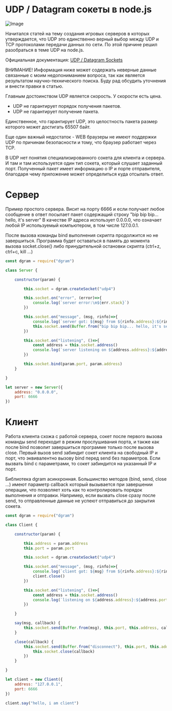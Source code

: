 # UDP / Datagram сокеты в node.js

![Image](/2018-04-03_21-21-14.png)

Начитался статей на тему создания игровых серверов в которых утверждается, что UDP это единственно верный выбор между UDP и TCP протоколами передачи данных по сети. По этой причине решил разобраться в теме UDP на node.js.

Официальная документация: [UDP / Datagram Sockets](https://nodejs.org/api/dgram.html#dgram_socket_send_msg_offset_length_port_address_callback)

ВНИМАНИЕ! Информация ниже может содержать неверные данные связанные с моим недопониманием вопроса, так как является результатом научно-технического поиска. Буду рад обсудить уточнения и внести правки в статью.

Главным достоинством UDP является скорость. У скорости есть цена.

* UDP не гарантирует порядок получения пакетов.
* UDP не гарантирует получение пакета.

Единственное, что гарантирует UDP, это целостность пакета размер которого может достигать 65507 байт.

Еще один важный недостаток - WEB браузеры не имеют поддержки UDP по причинам безопасности и тому, что браузер работает через TCP.

В UDP нет понятия специализированного сокета для клиента и сервера. И там и там используется один тип сокета, который слушает заданный порт. Полученный пакет имеет информацию о IP и порте отправителя, благодаря чему приложение может определиться куда отсылать ответ.

# Сервер

Пример простого сервера. Висит на порту 6666 и если получает любое сообщение в ответ посылает пакет содержащий строку "bip bip bip... hello, it's server" В качестве IP адреса использует 0.0.0.0, что означает любой IP используемый компьютером, в том числе 127.0.0.1.

После вызова команды bind выполнения скрипта продолжится но не завершиться. Программа будет оставаться в память до момента вызова socket.close() либо принудительной остановки скрипта (ctrl+z, ctrl+c, kill ...)

```javascript
const dgram = require("dgram")

class Server {

	constructor(param) {

		this.socket = dgram.createSocket("udp4")

		this.socket.on("error", (error)=>{
			console.log(`server error:\m${err.stack}`)
		})

		this.socket.on("message", (msg, rinfo)=>{
			console.log(`server got: ${msg} from ${rinfo.address}:${rinfo.port}`)
			this.socket.send(Buffer.from("bip bip bip... hello, it's server"), rinfo.port, rinfo.address)
		})

		this.socket.on("listening", ()=>{
			const address = this.socket.address()
			console.log(`server listening on ${address.address}:${address.port}`)
		})

		this.socket.bind(param.port, param.address)
	}

}

let server = new Server({
	address: "0.0.0.0",
	port: 6666
})
```

# Клиент

Работа клиента схожа с работой сервера, сокет после первого вызова команды send переходит в режим прослушивания порта, и также как после bind позволит завершиться программе только после вызова close. Первый вызов send забиндит сокет клиента на свободный IP и порт, что эквивалентно вызову bind перед send без параметров. Если вызвать bind с параметрами, то сокет забиндится на указанный IP и порт.

Библиотека dgram асинхронная. Большинство методов (bind, send, close ...) имеют параметр callback который вызывается при завершении операции, что позволяет хоть как то контролировать порядок выполнения и отправки. Например, если вызвать close сразу после send, то отправленные данные не успеют отправиться до закрытия сокета. 

```javascript
const dgram = require("dgram")

class Client {

	constructor(param) {

		this.address = param.address
		this.port = param.port

		this.socket = dgram.createSocket("udp4")

		this.socket.on("message", (msg, rinfo)=>{
			console.log(`client got: ${msg} from ${rinfo.address}:${rinfo.port}`)
			client.close()
		})

		this.socket.on("listening", ()=>{
			const address = this.socket.address()
			console.log(`listening on ${address.address}:${address.port}`)
		})

	}

	say(msg, callback) {
		this.socket.send(Buffer.from(msg), this.port, this.address, callback)
	}

	close(callback) {
		this.socket.send(Buffer.from("disconnect"), this.port, this.address, ()=>{
			this.socket.close(callback)
		})
	}

}

let client = new Client({
	address: "127.0.0.1",
	port: 6666
})

client.say("hello, i am client")
```
